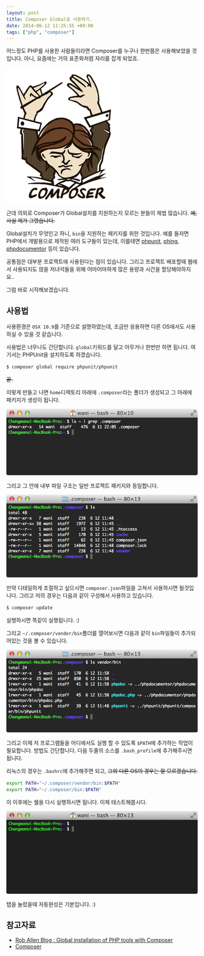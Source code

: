 ```yaml
---
layout: post
title: Composer Global로 사용하기.
date: 2014-06-12 11:25:55 +09:00
tags: ["php", "composer"]
---
```


어느정도 PHP를 사용한 사람들이라면 Composer를 누구나 한번쯤은 사용해보았을 것입니다. 아니, 요즘에는 거의 표준화처럼
자리를 잡게 되었죠.

![Composer](/images/dev/composer/logo.png)

근데 의외로 Composer가 Global설치를 지원하는지 모르는 분들이 제법 많습니다. ~~예, 사실 제가 그랬습니다.~~

Global설치가 무엇인고 하니, `bin`을 지원하는 패키지를 위한 것입니다. 예를 들자면 PHP에서 개발용으로 제작된 여러
도구들이 있는데, 이를테면 [phpunit](http://phpunit.de), [phing](http://www.phing.info),
[phpdocumentor](http://www.phpdoc.org) 등이 있습니다.

공통점은 대부분 프로젝트에 사용된다는 점이 있습니다. 그리고 프로젝트 배포할때 웹에서 사용되지도 않을 저녀석들을 위해
어마어마하게 많은 용량과 시간을 할당해야하지요..

그럼 바로 시작해보겠습니다.

## 사용법

사용환경은 `OSX 10.9`를 기준으로 설명하였는데, 조금만 응용하면 다른 OS에서도 사용하실 수 있을 것 같습니다.

사용법은 너무나도 간단합니다. `global`키워드를 달고 아무거나 한번만 하면 됩니다. 여기서는 PHPUnit을 설치하도록
하겠습니다.

```bash
$ composer global require phpunit/phpunit
```

~~끝.~~

이렇게 만들고 나면 `home`디렉토리 아래에 `.composer`라는 폴더가 생성되고 그 아래에 패키지가 생성이 됩니다.

![](/images/dev/composer/global-composer-1.png)

그리고 그 안에 내부 파일 구조는 일반 프로젝트 패키지와 동일합니다.

![](/images/dev/composer/global-composer-2.png)

만약 디테일하게 조절하고 싶으시면 `composer.json`파일을 고쳐서 사용하시면 될것입니다. 그리고 저의 경우는 다음과 같이 구성해서 사용하고 있습니다.

<script src="https://gist.github.com/wan2land/cb96fb5ace014a3fbc3e.js"></script>

```bash
$ composer update
```

실행하시면 똑같이 실행됩니다. :)

그리고 `~/.composer/vendor/bin`폴더를 열어보시면 다음과 같이 `bin`파일들이 추가되어있는 것을 볼 수 있습니다.

![](/images/dev/composer/global-composer-3.png)

그리고 이제 저 프로그램들을 어디에서도 실행 할 수 있도록 `$PATH`에 추가하는 작업이 필요합니다. 방법도 간단합니다. 다음 두줄의 소스를 `.bash_profile`에 추가해주시면 됩니다.

리눅스의 경우는 `.bashrc`에 추가해주면 되고, ~~그외 다른 OS의 경우는 잘 모르겠습니다.~~

```bash
export PATH="~/.composer/vendor/bin:$PATH"
export PATH="~/.composer/bin:$PATH"
```

이 이후에는 쉘을 다시 실행하시면 됩니다. 이제 테스트해봅시다.

![](/images/dev/composer/global-composer-4.gif)

탭을 눌렀을때 자동완성은 기본입니다. :)


## 참고자료

- [Rob Allen Blog : Global installation of PHP tools with Composer](http://akrabat.com/php/global-installation-of-php-tools-with-composer)
- [Composer](https://getcomposer.org)
